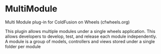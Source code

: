 MultiModule
===========

Multi Module plug-in for ColdFusion on Wheels (cfwheels.org)

This plugin allows multiple modules under a single wheels application. This allows developers to develop, test, and release each module independently. A module is a group of models, controllers and views stored under a single folder per module
